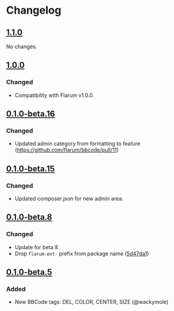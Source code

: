 # Changelog

## [1.1.0](https://github.com/flarum/akismet/compare/v1.0.0...v1.1.0)

No changes.

## [1.0.0](https://github.com/flarum/bbcode/compare/v0.1.0-beta.16...v1.0.0)

### Changed
- Compatibility with Flarum v1.0.0.

## [0.1.0-beta.16](https://github.com/flarum/bbcode/compare/v0.1.0-beta.15...v0.1.0-beta.16)

### Changed
- Updated admin category from formatting to feature (https://github.com/flarum/bbcode/pull/11)

## [0.1.0-beta.15](https://github.com/flarum/bbcode/compare/v0.1.0-beta.12...v0.1.0-beta.15)

### Changed
- Updated composer.json for new admin area.

## [0.1.0-beta.8](https://github.com/flarum/bbcode/compare/v0.1.0-beta.5...v0.1.0-beta.8)

### Changed
- Update for beta 8
- Drop `flarum-ext-` prefix from package name ([5d47da1](https://github.com/flarum/bbcode/commit/5d47da142a3e340190dc37e461090226dddcf0cd))

## [0.1.0-beta.5](https://github.com/flarum/bbcode/compare/v0.1.0-beta.3...v0.1.0-beta.5)

### Added
- New BBCode tags: DEL, COLOR, CENTER, SIZE (@wackymole)
